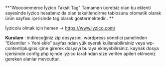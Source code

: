 **"Woocommerce İyzico Taksit Tag" 
Tamamen ücretsiz olan bu eklenti sayesinde iyzico hesabınız da olan  taksitlendirme tablosunu otomatik olarak ürün sayfası içerisinde tag olarak göstermektedir..
**


İyzicolu olmak için hemen -> https://www.iyzico.com/

**Kurulum** : indireceğiniz zip dosyasını, wordpress yönetici panelinden “Eklentiler > Yeni ekle” sayfasından yükleyerek kullanabilirsiniz veya wp-content/plugins içine girerek dosyayı buraya ekleyebilirsiniz.
kaynak dosya içerisinde config.php içinde iyzico tarafından size verilen apileri eklmeniz gereken alanlar mevcuttur.


